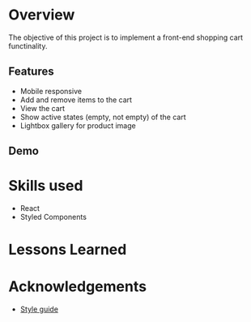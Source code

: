 # Overview
The objective of this project is to implement a front-end shopping cart functinality. 

## Features
- Mobile responsive
- Add and remove items to the cart 
- View the cart 
- Show active states (empty, not empty) of the cart 
- Lightbox gallery for product image
## Demo

# Skills used
- React
- Styled Components

# Lessons Learned

# Acknowledgements
- [Style guide](https://www.frontendmentor.io/challenges/ecommerce-product-page-UPsZ9MJp6)